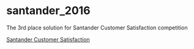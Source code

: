 # santander_2016
The 3rd place solution for Santander Customer Satisfaction competition


[Santander Customer Satisfaction](https://www.kaggle.com/c/santander-customer-satisfaction/)





